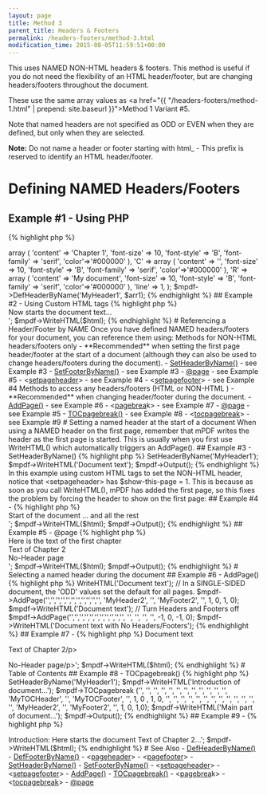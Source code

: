 ```yaml
---
layout: page
title: Method 3
parent_title: Headers & Footers
permalink: /headers-footers/method-3.html
modification_time: 2015-08-05T11:59:51+00:00
---
```


This uses <span class="smallblock">NAMED</span> <span class="smallblock">NON-HTML</span> headers &amp; footers.
This method is useful if you do not need the flexibility of an HTML header/footer, but are changing headers/footers
throughout the document.

These use the same array values as <a href="{{ "/headers-footers/method-1.html" | prepend: site.baseurl }}">Method 1</a>
Variant #5.

Note that named headers are not specified as <span class="smallblock">ODD</span> or <span class="smallblock">EVEN</span>
when they are defined, but only when they are selected.

<div class="alert alert-info" role="alert">
  <strong>Note:</strong> Do not name a header or footer starting with html_ - This prefix is reserved to identify
  an <span class="smallblock">HTML</span> header/footer.
</div>

# Defining NAMED Headers/Footers

## Example #1 - Using PHP

{% highlight php %}
<?php

$arr1 = array (
	'L' => array (
	  'content' => 'Chapter 1',
	  'font-size' => 10,
	  'font-style' => 'B',
	  'font-family' => 'serif',
	  'color'=>'#000000'
	),
	'C' => array (
	  'content' => '',
	  'font-size' => 10,
	  'font-style' => 'B',
	  'font-family' => 'serif',
	  'color'=>'#000000'
	),
	'R' => array (
	  'content' => 'My document',
	  'font-size' => 10,
	  'font-style' => 'B',
	  'font-family' => 'serif',
	  'color'=>'#000000'
	),
	'line' => 1,
);

$mpdf->DefHeaderByName('MyHeader1', $arr1);
{% endhighlight %}

## Example #2 - Using Custom HTML tags

{% highlight php %}
<?php

$mpdf = new \Mpdf\Mpdf();

// Define the Headers and Footers with names
$html = '<pagefooter name="MyFooter1" content-left="{DATE j-m-Y}" content-center="{PAGENO}/{nbpg}" content-right="My document" footer-style="font-family: serif; font-size: 8pt; font-weight: bold; font-style: italic; color: #000000;" />
<div>Now starts the document text... </div>';

$mpdf->WriteHTML($html);
{% endhighlight %}

# Referencing a Header/Footer by NAME

Once you have defined <span class="smallblock">NAMED</span> headers/footers for your document, you can reference them using:

Methods for <span class="smallblock">NON-HTML</span> headers/footers only - **Recommended** when setting the
first page header/footer at the start of a document (although they can also be used to change headers/footers
during the document).

- <a href="{{ "/reference/mpdf-functions/setheaderbyname.html" | prepend: site.baseurl }}">SetHeaderByName()</a> - see Example #3
- <a href="{{ "/reference/mpdf-functions/setfooterbyname.html" | prepend: site.baseurl }}">SetFooterByName()</a> - see Example #3
- <a href="{{ "/paging/using-page.html" | prepend: site.baseurl }}">@page</a> - see Example #5
- &lt;<a href="{{ "/reference/html-control-tags/setpageheader.html" | prepend: site.baseurl }}">setpageheader</a>&gt; - see Example #4
- &lt;<a href="{{ "/reference/html-control-tags/setpagefooter.html" | prepend: site.baseurl }}">setpagefooter</a>&gt; - see Example #4

Methods to access any headers/footers (<span class="smallblock">HTML</span> or <span class="smallblock">NON-HTML
</span>) - **Recommended** when changing header/footer during the document.

- <a href="{{ "/reference/mpdf-functions/addpage.html" | prepend: site.baseurl }}">AddPage()</a> - see Example #6
- &lt;<a href="{{ "/reference/html-control-tags/pagebreak.html" | prepend: site.baseurl }}">pagebrea</a>k&gt; - see Example #7
- <a href="{{ "/paging/using-page.html" | prepend: site.baseurl }}">@page</a> - see Example #5
- <a href="{{ "/reference/mpdf-functions/tocpagebreak.html" | prepend: site.baseurl }}">TOCpagebreak()</a> - see Example #8
- &lt;<a href="{{ "/reference/html-control-tags/tocpagebreak.html" | prepend: site.baseurl }}">tocpagebreak</a>&gt; - see Example #9

# Setting a named header at the start of a document

When using a <span class="smallblock">NAMED</span> header on the first page, remember that mPDF writes the header as
the first page is started. This is usually when you first use WriteHTML() which automatically triggers an AddPage().

## Example #3 - SetHeaderByName()

{% highlight php %}
<?php

$mpdf = new \Mpdf\Mpdf();

// Define a header named 'MyHeader1' here (as Example #1)
$mpdf->SetHeaderByName('MyHeader1');
$mpdf->WriteHTML('Document text');

$mpdf->Output();
{% endhighlight %}

In this example using custom HTML tags to set the <span class="smallblock">NON-HTML</span> header, notice that
&lt;setpageheader&gt; has <span class="parameter">$show-this-page</span> = 1. This is because as soon as you call
WriteHTML(), mPDF has added the first page, so this fixes the problem by forcing the header to show on the first page:

## Example #4 - <setpageheader>

{% highlight php %}
<?php

$mpdf = new \Mpdf\Mpdf();

$html = '
<pagefooter name="MyFooter1" content-left="{DATE j-m-Y}" content-center="{PAGENO}/{nbpg}" content-right="My document" footer-style="font-family: serif; font-size: 8pt; font-weight: bold; font-style: italic; color: #000000;" />
<setpageheader name="MyHeader1" value="on" show-this-page="1" />
<setpagefooter name="MyFooter1" value="on" />
<div>Start of the document ... and all the rest</div>';

$mpdf->WriteHTML($html);

$mpdf->Output();
{% endhighlight %}

## Example #5 - @page

{% highlight php %}
<?php

$mpdf = new \Mpdf\Mpdf();

$html = '

<html>
<head>
<style>
	@page {
		size: auto;
		odd-header-name: MyHeader1;
		odd-footer-name: MyFooter1;
	}
	@page chapter2 {
		odd-header-name: MyHeader2;
		odd-footer-name: MyFooter2;
	}
	@page noheader {
		odd-header-name: _blank;
		odd-footer-name: _blank;
	}
	div.chapter2 {
		page-break-before: always;
		page: chapter2;
	}
	div.noheader {
		page-break-before: always;
		page: noheader;
	}
</style>
</head>
<body>
	<pageheader name="MyHeader1" content-right="My document" header-style="font-weight: bold; color: #000000;" line="on" />
	<pagefooter name="MyFooter1" content-left="{DATE j-m-Y}" content-center="{PAGENO}/{nbpg}" footer-style="font-size: 8pt;" />
	<pageheader name="MyHeader2" content-right="Chapter 2" header-style="font-weight: bold; color: #000000;" line="on" />
	<pagefooter name="MyFooter2" content-left="{DATE j-m-Y}" content-center="2: {PAGENO}" footer-style="font-size: 8pt;" />

	<div>Here is the text of the first chapter</div>
	<div class="chapter2">Text of Chapter 2</div>
	<div class="noheader">No-Header page</div>
</body>
</html>';

$mpdf->WriteHTML($html);

$mpdf->Output();
{% endhighlight %}

# Selecting a named header during the document

## Example #6 - AddPage()

{% highlight php %}
<?php

$mpdf->WriteHTML('Document text');

// In a SINGLE-SIDED document, the 'ODD' values set the default for all pages.
$mpdf->AddPage('','','','','','','','','','','', 'MyHeader2', '', 'MyFooter2', '', 1, 0, 1, 0);

$mpdf->WriteHTML('Document text');

// Turn Headers and Footers off
$mpdf->AddPage('','','','','','','','','','','', '', '', '', '', -1, 0, -1, 0);

$mpdf->WriteHTML('Document text with No Headers/Footers');
{% endhighlight %}

## Example #7 - <pagebreak>

{% highlight php %}
<?php

$html = '
<p>Document text
<p>Text of Chapter 2/p>
<!-- TO TURN HEADER/FOOTER OFF FOR A NEW PAGE -->
<pagebreak odd-header-value="off" odd-footer-value="off" />
<p>No-Header page/p>';

$mpdf->WriteHTML($html);
{% endhighlight %}

# Table of Contents

## Example #8 - TOCpagebreak()

{% highlight php %}
<?php

$mpdf = new \Mpdf\Mpdf();

// Define headers here named 'MyHeader1', 'MyTOCHeader', 'MyTOCFooter', 'MyHeader2', 'MyFooter2' (as Example #1)
$mpdf->SetHeaderByName('MyHeader1');
$mpdf->WriteHTML('Introduction of document...');
$mpdf->TOCpagebreak ('', '', '', '', '', '', '', '', '', '', '', '', 'MyTOCHeader', '', 'MyTOCFooter', '', 1, 0 , 1, 0, '', '', '', '', '', '', '', '', '', '', '', '', '', 'MyHeader2', '', 'MyFooter2', '', 1, 0,  1,0);

$mpdf->WriteHTML('Main part of document...');

$mpdf->Output();
{% endhighlight %}

## Example #9 - <tocpagebreak>

{% highlight php %}
<?php

$html = '
<!-- Define headers etc. here named 'MyHeader1', 'MyTOCHeader', 'MyTOCFooter', 'MyHeader2', 'MyFooter2' (as Example #2) -->

<p>Introduction: Here starts the document

<tocpagebreak toc-odd-header-name='MyTOCHeader' toc-odd-footer-name='MyTOCFooter' toc-odd-header-value="1" toc-odd-footer-value="1"odd-header-name='MyHeader2' odd-header-value="1"  odd-footer-name='MyFooter2' odd-footer-value="1" />

Text of Chapter 2...';

$mpdf->WriteHTML($html);
{% endhighlight %}

# See Also

- <a href="{{ "/reference/mpdf-functions/defheaderbyname.html" | prepend: site.baseurl }}">DefHeaderByName()</a>
- <a href="{{ "/reference/mpdf-functions/deffooterbyname.html" | prepend: site.baseurl }}">DefFooterByName()</a>
- &lt;<a href="{{ "/reference/html-control-tags/pageheader.html" | prepend: site.baseurl }}">pageheader</a>&gt;
- &lt;<a href="{{ "/reference/html-control-tags/pagefooter.html" | prepend: site.baseurl }}">pagefooter</a>&gt;
- <a href="{{ "/reference/mpdf-functions/setheaderbyname.html" | prepend: site.baseurl }}">SetHeaderByName()</a>
- <a href="{{ "/reference/mpdf-functions/setfooterbyname.html" | prepend: site.baseurl }}">SetFooterByName()</a>
- &lt;<a href="{{ "/reference/html-control-tags/setpageheader.html" | prepend: site.baseurl }}">setpageheader</a>&gt;
- &lt;<a href="{{ "/reference/html-control-tags/setpagefooter.html" | prepend: site.baseurl }}">setpagefooter</a>&gt;
- <a href="{{ "/reference/mpdf-functions/addpage.html" | prepend: site.baseurl }}">AddPage()</a>
- <a href="{{ "/reference/mpdf-functions/tocpagebreak.html" | prepend: site.baseurl }}">TOCpagebreak()</a>
- &lt;<a href="{{ "/reference/html-control-tags/pagebreak.html" | prepend: site.baseurl }}">pagebrea</a>k&gt;
- &lt;<a href="{{ "/reference/html-control-tags/tocpagebreak.html" | prepend: site.baseurl }}">tocpagebreak</a>&gt;
- <a href="{{ "/paging/using-page.html" | prepend: site.baseurl }}">@page</a>
